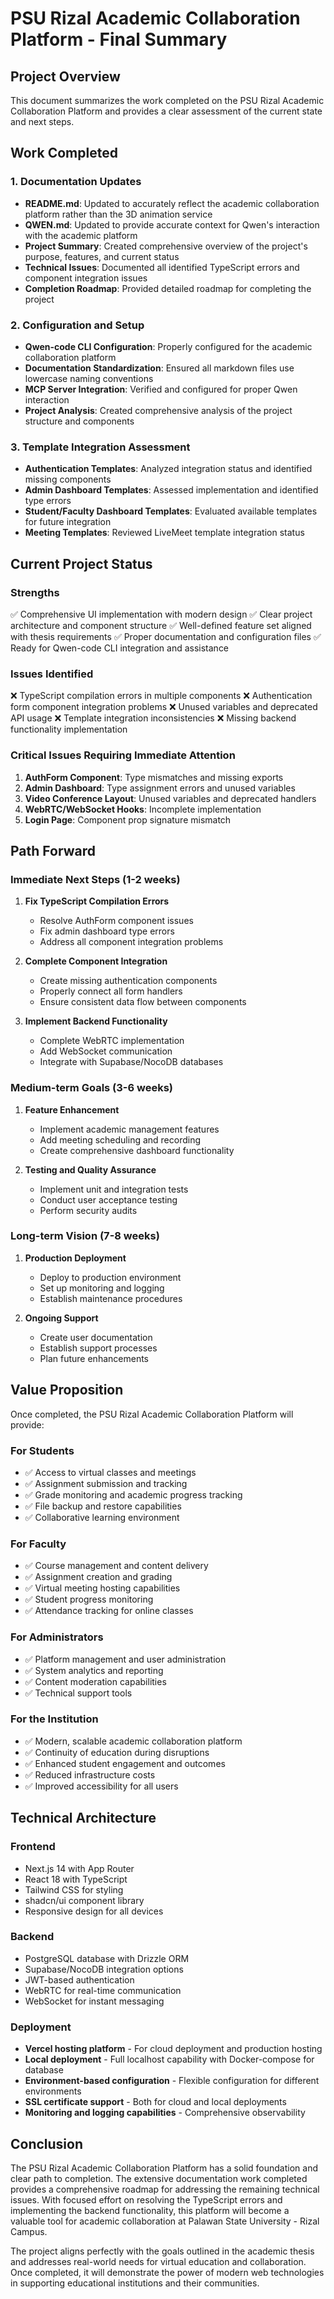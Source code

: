 # PSU Rizal Academic Collaboration Platform - Final Summary

## Project Overview

This document summarizes the work completed on the PSU Rizal Academic Collaboration Platform and provides a clear assessment of the current state and next steps.

## Work Completed

### 1. Documentation Updates

- **README.md**: Updated to accurately reflect the academic collaboration platform rather than the 3D animation service
- **QWEN.md**: Updated to provide accurate context for Qwen's interaction with the academic platform
- **Project Summary**: Created comprehensive overview of the project's purpose, features, and current status
- **Technical Issues**: Documented all identified TypeScript errors and component integration issues
- **Completion Roadmap**: Provided detailed roadmap for completing the project

### 2. Configuration and Setup

- **Qwen-code CLI Configuration**: Properly configured for the academic collaboration platform
- **Documentation Standardization**: Ensured all markdown files use lowercase naming conventions
- **MCP Server Integration**: Verified and configured for proper Qwen interaction
- **Project Analysis**: Created comprehensive analysis of the project structure and components

### 3. Template Integration Assessment

- **Authentication Templates**: Analyzed integration status and identified missing components
- **Admin Dashboard Templates**: Assessed implementation and identified type errors
- **Student/Faculty Dashboard Templates**: Evaluated available templates for future integration
- **Meeting Templates**: Reviewed LiveMeet template integration status

## Current Project Status

### Strengths

✅ Comprehensive UI implementation with modern design
✅ Clear project architecture and component structure
✅ Well-defined feature set aligned with thesis requirements
✅ Proper documentation and configuration files
✅ Ready for Qwen-code CLI integration and assistance

### Issues Identified

❌ TypeScript compilation errors in multiple components
❌ Authentication form component integration problems
❌ Unused variables and deprecated API usage
❌ Template integration inconsistencies
❌ Missing backend functionality implementation

### Critical Issues Requiring Immediate Attention

1. **AuthForm Component**: Type mismatches and missing exports
2. **Admin Dashboard**: Type assignment errors and unused variables
3. **Video Conference Layout**: Unused variables and deprecated handlers
4. **WebRTC/WebSocket Hooks**: Incomplete implementation
5. **Login Page**: Component prop signature mismatch

## Path Forward

### Immediate Next Steps (1-2 weeks)

1. **Fix TypeScript Compilation Errors**
   - Resolve AuthForm component issues
   - Fix admin dashboard type errors
   - Address all component integration problems

2. **Complete Component Integration**
   - Create missing authentication components
   - Properly connect all form handlers
   - Ensure consistent data flow between components

3. **Implement Backend Functionality**
   - Complete WebRTC implementation
   - Add WebSocket communication
   - Integrate with Supabase/NocoDB databases

### Medium-term Goals (3-6 weeks)

1. **Feature Enhancement**
   - Implement academic management features
   - Add meeting scheduling and recording
   - Create comprehensive dashboard functionality

2. **Testing and Quality Assurance**
   - Implement unit and integration tests
   - Conduct user acceptance testing
   - Perform security audits

### Long-term Vision (7-8 weeks)

1. **Production Deployment**
   - Deploy to production environment
   - Set up monitoring and logging
   - Establish maintenance procedures

2. **Ongoing Support**
   - Create user documentation
   - Establish support processes
   - Plan future enhancements

## Value Proposition

Once completed, the PSU Rizal Academic Collaboration Platform will provide:

### For Students

- ✅ Access to virtual classes and meetings
- ✅ Assignment submission and tracking
- ✅ Grade monitoring and academic progress tracking
- ✅ File backup and restore capabilities
- ✅ Collaborative learning environment

### For Faculty

- ✅ Course management and content delivery
- ✅ Assignment creation and grading
- ✅ Virtual meeting hosting capabilities
- ✅ Student progress monitoring
- ✅ Attendance tracking for online classes

### For Administrators

- ✅ Platform management and user administration
- ✅ System analytics and reporting
- ✅ Content moderation capabilities
- ✅ Technical support tools

### For the Institution

- ✅ Modern, scalable academic collaboration platform
- ✅ Continuity of education during disruptions
- ✅ Enhanced student engagement and outcomes
- ✅ Reduced infrastructure costs
- ✅ Improved accessibility for all users

## Technical Architecture

### Frontend

- Next.js 14 with App Router
- React 18 with TypeScript
- Tailwind CSS for styling
- shadcn/ui component library
- Responsive design for all devices

### Backend

- PostgreSQL database with Drizzle ORM
- Supabase/NocoDB integration options
- JWT-based authentication
- WebRTC for real-time communication
- WebSocket for instant messaging

### Deployment

- **Vercel hosting platform** - For cloud deployment and production hosting
- **Local deployment** - Full localhost capability with Docker-compose for database
- **Environment-based configuration** - Flexible configuration for different environments
- **SSL certificate support** - Both for cloud and local deployments
- **Monitoring and logging capabilities** - Comprehensive observability

## Conclusion

The PSU Rizal Academic Collaboration Platform has a solid foundation and clear path to completion. The extensive documentation work completed provides a comprehensive roadmap for addressing the remaining technical issues. With focused effort on resolving the TypeScript errors and implementing the backend functionality, this platform will become a valuable tool for academic collaboration at Palawan State University - Rizal Campus.

The project aligns perfectly with the goals outlined in the academic thesis and addresses real-world needs for virtual education and collaboration. Once completed, it will demonstrate the power of modern web technologies in supporting educational institutions and their communities.
